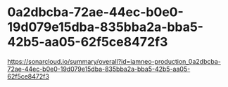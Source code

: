 # 0a2dbcba-72ae-44ec-b0e0-19d079e15dba-835bba2a-bba5-42b5-aa05-62f5ce8472f3
https://sonarcloud.io/summary/overall?id=iamneo-production_0a2dbcba-72ae-44ec-b0e0-19d079e15dba-835bba2a-bba5-42b5-aa05-62f5ce8472f3
